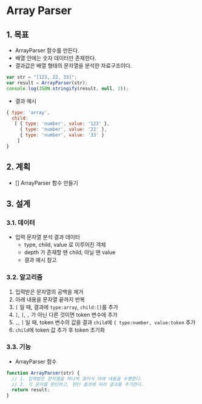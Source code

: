 # Array Parser

## 1. 목표

- ArrayParser 함수를 만든다.
- 배열 안에는 숫자 데이터만 존재한다.
- 결과값은 배열 형태의 문자열을 분석한 자료구조이다.

```javascript
var str = "[123, 22, 33]";
var result = ArrayParser(str);
console.log(JSON.stringify(result, null, 2));
```

- 결과 예시

```javascript
{ type: 'array',
  child: 
   [ { type: 'number', value: '123' },
     { type: 'number', value: '22' },
     { type: 'number', value: '33' }
    ] 
}
```

## 2. 계획

- [] ArrayParser 함수 만들기

## 3. 설계

### 3.1. 데이터

* 입력 문자열 분석 결과 데이터
  - type, child, value 로 이루어진 객체
  - depth 가 존재할 땐 child, 아닐 땐 value
  - 결과 예시 참고

### 3.2. 알고리즘

1. 입력받은 문자열의 공백을 제거
2. 아래 내용을 문자열 끝까지 반복
3. `[` 일 때, 결과에 `type:array`, `child:[]`를 추가
4. `[`, `]`, `,` 가 아닌 다른 것이면 token 변수에 추가
5. `,`, `]` 일 때, token 변수의 값을 결과 `child`에 `{ type:number, value:token` 추가
6. `child`에 token 값 추가 후 token 초기화

### 3.3. 기능

- ArrayParser 함수

```javascript
function ArrayParser(str) {
  // 1. 입력받은 문자열을 하나씩 끊어서 아래 내용을 수행한다.
  // 2. 각 문자를 판단하고, 판단 결과에 따라 결과를 추가한다.
  return result;
}
```